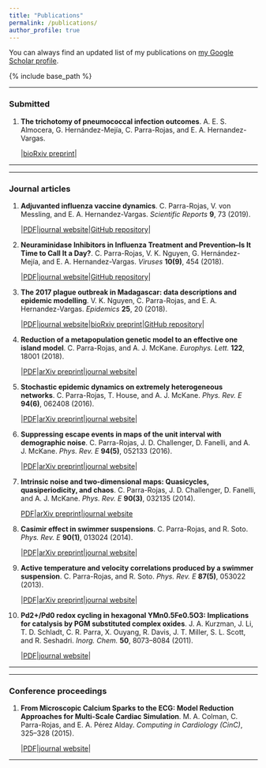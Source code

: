```yaml
---
title: "Publications"
permalink: /publications/
author_profile: true
---
```


You can always find an updated list of my publications on [my Google Scholar profile](https://scholar.google.co.uk/citations?user=YnR1OOQAAAAJ&hl=en).

{% include base_path %}

---

### Submitted

1. **The trichotomy of pneumococcal infection outcomes**. A. E. S. Almocera, G. Hernández-Mejía, C. Parra-Rojas, and E. A. Hernandez-Vargas.

    |[bioRxiv preprint](https://www.biorxiv.org/content/early/2018/07/16/370007)|

----
----

### Journal articles

1. **Adjuvanted influenza vaccine dynamics**. C. Parra-Rojas, V. von Messling, and E. A. Hernandez-Vargas. *Scientific Reports* **9**, 73 (2019).

    |[PDF](/files/pubs/2019-Vaccine.pdf)|[journal website](https://www.nature.com/articles/s41598-018-36426-9)|[GitHub repository](https://github.com/systemsmedicine/adjuvanted-vaccine)|

1. **Neuraminidase Inhibitors in Influenza Treatment and Prevention–Is It Time to Call It a Day?**. C. Parra-Rojas, V. K. Nguyen, G. Hernández-Mejía, and E. A. Hernandez-Vargas. *Viruses* **10(9)**, 454 (2018).

    |[PDF](/files/pubs/2018-NAIs.pdf)|[journal website](http://www.mdpi.com/1999-4915/10/9/454)|[GitHub repository](https://github.com/systemsmedicine/neuraminidase-inhibitors)|

1. **The 2017 plague outbreak in Madagascar: data descriptions and epidemic modelling**. V. K. Nguyen, C. Parra-Rojas, and E. A. Hernandez-Vargas. *Epidemics* **25**, 20 (2018).

    |[PDF](/files/pubs/2018-Plague.pdf)|[journal website](https://www.sciencedirect.com/science/article/pii/S1755436518300070)|[bioRxiv preprint](https://www.biorxiv.org/content/early/2018/01/14/247569)|[GitHub repository](https://github.com/systemsmedicine/plague2017)|

1. **Reduction of a metapopulation genetic model to an effective one island model**. C. Parra-Rojas, and A. J. McKane. *Europhys. Lett.* **122**, 18001 (2018).

    |[PDF](/files/pubs/2018-SLVC.pdf)|[arXiv preprint](https://arxiv.org/abs/1707.07145)|[journal website](http://iopscience.iop.org/article/10.1209/0295-5075/122/18001)|

2. **Stochastic epidemic dynamics on extremely heterogeneous networks**. C. Parra-Rojas, T. House, and A. J. McKane. *Phys. Rev. E* **94(6)**, 062408 (2016).

    |[PDF](/files/pubs/2016-Network_epidemics.pdf)|[arXiv preprint](https://arxiv.org/abs/1609.08450)|[journal website](https://journals.aps.org/pre/abstract/10.1103/PhysRevE.94.062408)|

3. **Suppressing escape events in maps of the unit interval with demographic noise**. C. Parra-Rojas, J. D. Challenger, D. Fanelli, and A. J. McKane. *Phys. Rev. E* **94(5)**, 052133 (2016).

    |[PDF](/files/pubs/2016-Escape.pdf)|[arXiv preprint](https://arxiv.org/abs/1607.03544)|[journal website](https://journals.aps.org/pre/abstract/10.1103/PhysRevE.94.052133)|

4. **Intrinsic noise and two-dimensional maps: Quasicycles, quasiperiodicity, and chaos**. C. Parra-Rojas, J. D. Challenger, D. Fanelli, and A. J. McKane. *Phys. Rev. E* **90(3)**, 032135 (2014).

    [PDF](/files/pubs/2014-2D_maps.pdf)|[arXiv preprint](https://arxiv.org/abs/1407.1759)|[journal website](https://journals.aps.org/pre/abstract/10.1103/PhysRevE.90.032135)

5. **Casimir effect in swimmer suspensions**. C. Parra-Rojas, and R. Soto. *Phys. Rev. E* **90(1)**, 013024 (2014).

    |[PDF](/files/pubs/2014-Casimir.pdf)|[arXiv preprint](https://arxiv.org/abs/1404.4857)|[journal website](https://journals.aps.org/pre/abstract/10.1103/PhysRevE.90.013024)|

6. **Active temperature and velocity correlations produced by a swimmer suspension**. C. Parra-Rojas, and R. Soto. *Phys. Rev. E* **87(5)**, 053022 (2013).

    |[PDF](/files/pubs/2013-T_active.pdf)|[arXiv preprint](https://arxiv.org/abs/1305.3720)|[journal website](https://journals.aps.org/pre/abstract/10.1103/PhysRevE.87.053022)|

7. **Pd2+/Pd0 redox cycling in hexagonal YMn0.5Fe0.5O3: Implications for catalysis by PGM substituted complex oxides**. J. A. Kurzman, J. Li, T. D. Schladt, C. R. Parra, X. Ouyang, R. Davis, J. T. Miller, S. L. Scott, and R. Seshadri. *Inorg. Chem.* **50**, 8073–8084 (2011).

    |[PDF](/files/pubs/2011-Pd_cycling.pdf)|[journal website](http://pubs.acs.org/doi/abs/10.1021/ic200455a)|

----
----

### Conference proceedings

1. **From Microscopic Calcium Sparks to the ECG: Model Reduction Approaches for Multi-Scale Cardiac Simulation**. M. A. Colman, C. Parra-Rojas, and E. A. Pérez Alday. *Computing in Cardiology (CinC)*, 325–328 (2015).

    |[PDF](/files/pubs/2015-Ca_sparks.pdf)|[journal website](http://ieeexplore.ieee.org/abstract/document/7408652/)|

---
